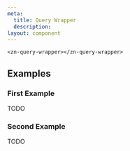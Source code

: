 ```yaml
---
meta:
  title: Query Wrapper
  description:
layout: component
---
```


```html:preview
<zn-query-wrapper></zn-query-wrapper>
```

## Examples

### First Example

TODO

### Second Example

TODO
